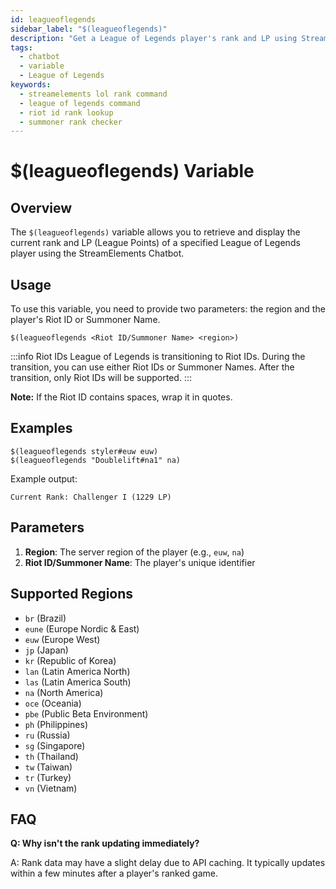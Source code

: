 ```yaml
---
id: leagueoflegends
sidebar_label: "$(leagueoflegends)"
description: "Get a League of Legends player's rank and LP using StreamElements Chatbot. Supports Riot IDs and multiple regions."
tags:
  - chatbot
  - variable
  - League of Legends
keywords:
  - streamelements lol rank command
  - league of legends command
  - riot id rank lookup
  - summoner rank checker
---
```


# $(leagueoflegends) Variable

## Overview

The `$(leagueoflegends)` variable allows you to retrieve and display the current rank and LP (League Points) of a specified League of Legends player using the StreamElements Chatbot.

## Usage

To use this variable, you need to provide two parameters: the region and the player's Riot ID or Summoner Name.

```streamelements
$(leagueoflegends <Riot ID/Summoner Name> <region>)
```

:::info Riot IDs
League of Legends is transitioning to Riot IDs. During the transition, you can use either Riot IDs or Summoner Names. After the transition, only Riot IDs will be supported.
:::

**Note:** If the Riot ID contains spaces, wrap it in quotes.

## Examples

```
$(leagueoflegends styler#euw euw)
$(leagueoflegends "Doublelift#na1" na)
```

Example output:
```
Current Rank: Challenger I (1229 LP)
```

## Parameters

1. **Region**: The server region of the player (e.g., `euw`, `na`)
2. **Riot ID/Summoner Name**: The player's unique identifier

## Supported Regions

- `br` (Brazil)
- `eune` (Europe Nordic & East)
- `euw` (Europe West)
- `jp` (Japan)
- `kr` (Republic of Korea)
- `lan` (Latin America North)
- `las` (Latin America South)
- `na` (North America)
- `oce` (Oceania)
- `pbe` (Public Beta Environment)
- `ph` (Philippines)
- `ru` (Russia)
- `sg` (Singapore)
- `th` (Thailand)
- `tw` (Taiwan)
- `tr` (Turkey)
- `vn` (Vietnam)

## FAQ

**Q: Why isn't the rank updating immediately?**

A: Rank data may have a slight delay due to API caching. It typically updates within a few minutes after a player's ranked game.
